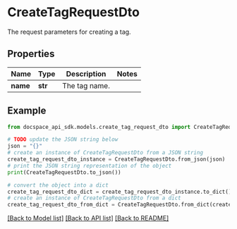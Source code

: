 # CreateTagRequestDto
The request parameters for creating a tag.

## Properties

Name | Type | Description | Notes
------------ | ------------- | ------------- | -------------
**name** | **str** | The tag name. | 

## Example

```python
from docspace_api_sdk.models.create_tag_request_dto import CreateTagRequestDto

# TODO update the JSON string below
json = "{}"
# create an instance of CreateTagRequestDto from a JSON string
create_tag_request_dto_instance = CreateTagRequestDto.from_json(json)
# print the JSON string representation of the object
print(CreateTagRequestDto.to_json())

# convert the object into a dict
create_tag_request_dto_dict = create_tag_request_dto_instance.to_dict()
# create an instance of CreateTagRequestDto from a dict
create_tag_request_dto_from_dict = CreateTagRequestDto.from_dict(create_tag_request_dto_dict)
```
[[Back to Model list]](../README.md#documentation-for-models) [[Back to API list]](../README.md#documentation-for-api-endpoints) [[Back to README]](../README.md)


